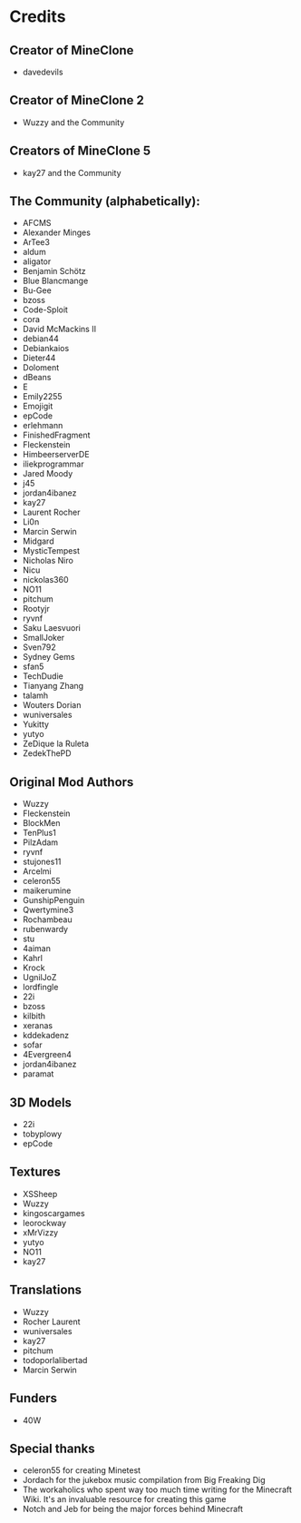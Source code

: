 # Credits

## Creator of MineClone
* davedevils

## Creator of MineClone 2
* Wuzzy and the Community

## Creators of MineClone 5
* kay27 and the Community

## The Community (alphabetically):
* AFCMS
* Alexander Minges
* ArTee3
* aldum
* aligator
* Benjamin Schötz
* Blue Blancmange
* Bu-Gee
* bzoss
* Code-Sploit
* cora
* David McMackins II
* debian44
* Debiankaios
* Dieter44
* Doloment
* dBeans
* E
* Emily2255
* Emojigit
* epCode
* erlehmann
* FinishedFragment
* Fleckenstein
* HimbeerserverDE
* iliekprogrammar
* Jared Moody
* j45
* jordan4ibanez
* kay27
* Laurent Rocher
* Li0n
* Marcin Serwin
* Midgard
* MysticTempest
* Nicholas Niro
* Nicu
* nickolas360
* NO11
* pitchum
* Rootyjr
* ryvnf
* Saku Laesvuori
* SmallJoker
* Sven792
* Sydney Gems
* sfan5
* TechDudie
* Tianyang Zhang
* talamh
* Wouters Dorian
* wuniversales
* Yukitty
* yutyo
* ZeDique la Ruleta
* ZedekThePD

## Original Mod Authors
* Wuzzy
* Fleckenstein
* BlockMen
* TenPlus1
* PilzAdam
* ryvnf
* stujones11
* Arcelmi
* celeron55
* maikerumine
* GunshipPenguin
* Qwertymine3
* Rochambeau
* rubenwardy
* stu
* 4aiman
* Kahrl
* Krock
* UgnilJoZ
* lordfingle
* 22i
* bzoss
* kilbith
* xeranas
* kddekadenz
* sofar
* 4Evergreen4
* jordan4ibanez
* paramat

## 3D Models
* 22i
* tobyplowy
* epCode

## Textures
* XSSheep
* Wuzzy
* kingoscargames
* leorockway
* xMrVizzy
* yutyo
* NO11
* kay27

## Translations
* Wuzzy
* Rocher Laurent
* wuniversales
* kay27
* pitchum
* todoporlalibertad
* Marcin Serwin

## Funders
* 40W

## Special thanks
* celeron55 for creating Minetest
* Jordach for the jukebox music compilation from Big Freaking Dig
* The workaholics who spent way too much time writing for the Minecraft Wiki. It's an invaluable resource for creating this game
* Notch and Jeb for being the major forces behind Minecraft
